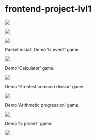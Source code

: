 # frontend-project-lvl1

<a href="https://codeclimate.com/github/evgeniya-osmakova/frontend-project-lvl1/maintainability"><img src="https://api.codeclimate.com/v1/badges/98a43d86dbdb5ded54bc/maintainability" /></a>

<a href="https://codeclimate.com/github/evgeniya-osmakova/frontend-project-lvl1/test_coverage"><img src="https://api.codeclimate.com/v1/badges/98a43d86dbdb5ded54bc/test_coverage" /></a>

<a href="https://github.com/evgeniya-osmakova/frontend-project-lvl1/actions"><img src="https://github.com/evgeniya-osmakova/frontend-project-lvl1/workflows/Node%20CI/badge.svg" /></a>

Packet install. Demo 'Is even?' game.

<a href="https://asciinema.org/a/2XUslhie6s9PL75VLcH63G7J8" target="_blank"><img src="https://asciinema.org/a/2XUslhie6s9PL75VLcH63G7J8.svg" /></a>

Demo 'Calculator' game.

<a href="https://asciinema.org/a/Kdg97iS5cyhGupHwJhwy5mtLq" target="_blank"><img src="https://asciinema.org/a/2XUslhie6s9PL75VLcH63G7J8.svg" /></a>

Demo 'Greatest common divisor' game.

<a href="https://asciinema.org/a/UQzrlqBaZnWRRBP4Uo72WalPS" target="_blank"><img src="https://asciinema.org/a/2XUslhie6s9PL75VLcH63G7J8.svg" /></a>

Demo 'Arithmetic progression' game.

<a href="https://asciinema.org/a/CWQDK5MAioHdWwRD85QMOReIW" target="_blank"><img src="https://asciinema.org/a/2XUslhie6s9PL75VLcH63G7J8.svg" /></a>

Demo 'Is prime?' game.

<a href="https://asciinema.org/a/hg09IZQWO3z55PmndoSYd9Rfc" target="_blank"><img src="https://asciinema.org/a/2XUslhie6s9PL75VLcH63G7J8.svg" /></a>
